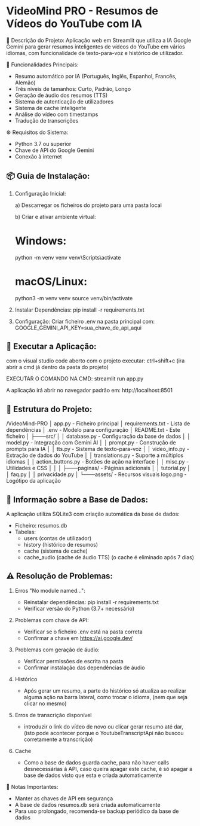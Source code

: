 VideoMind PRO - Resumos de Vídeos do YouTube com IA
==================================================

📌 Descrição do Projeto:
Aplicação web em Streamlit que utiliza a IA Google Gemini para gerar resumos inteligentes
de vídeos do YouTube em vários idiomas, com funcionalidade de texto-para-voz e
histórico de utilizador.

🌟 Funcionalidades Principais:
- Resumo automático por IA (Português, Inglês, Espanhol, Francês, Alemão)
- Três níveis de tamanhos: Curto, Padrão, Longo
- Geração de áudio dos resumos (TTS)
- Sistema de autenticação de utilizadores
- Sistema de cache inteligente
- Análise do vídeo com timestamps
- Tradução de transcrições

⚙️ Requisitos do Sistema:
- Python 3.7 ou superior
- Chave de API do Google Gemini
- Conexão à internet

📦 Guia de Instalação:
----------------------

1. Configuração Inicial:

   a) Descarregar os ficheiros do projeto para uma pasta local

   b) Criar e ativar ambiente virtual:
      # Windows:
      python -m venv venv
      venv\Scripts\activate
      
      # macOS/Linux:
      python3 -m venv venv
      source venv/bin/activate

2. Instalar Dependências:
   pip install -r requirements.txt

3. Configuração:
   Criar ficheiro .env na pasta principal com:
   GOOGLE_GEMINI_API_KEY=sua_chave_de_api_aqui

🚀 Executar a Aplicação:
------------------------
com o visual studio code aberto com o projeto executar: ctrl+shift+c (ira abrir a cmd já dentro da pasta do projeto)

EXECUTAR O COMANDO NA CMD:
streamlit run app.py

A aplicação irá abrir no navegador padrão em:
http://localhost:8501

🔧 Estrutura do Projeto:
-----------------------
/VideoMind-PRO
│   app.py                 - Ficheiro principal
│   requirements.txt       - Lista de dependências
│   .env                   - Modelo para configuração
│   README.txt             - Este ficheiro
│
├───src/
│   │   database.py        - Configuração da base de dados
│   │   model.py           - Integração com Gemini AI
│   │   prompt.py          - Construção de prompts para IA
│   │   tts.py             - Sistema de texto-para-voz
│   │   video_info.py      - Extração de dados do YouTube
│   │   translations.py    - Suporte a múltiplos idiomas
│   │   action_buttons.py  - Botões de ação na interface
│   │   misc.py            - Utilidades e CSS
│   │
│   ├───paginas/           - Páginas adicionais
│   │       tutorial.py
│   │       faq.py
│   │       privacidade.py
│
└───assets/                - Recursos visuais
        logo.png             - Logótipo da aplicação

💾 Informação sobre a Base de Dados:
-----------------------------------
A aplicação utiliza SQLite3 com criação automática da base de dados:
- Ficheiro: resumos.db
- Tabelas:
  * users (contas de utilizador)
  * history (histórico de resumos)
  * cache (sistema de cache)
  * cache_audio (cache de áudio TTS)
(o cache é eliminado após 7 dias)

⚠️ Resolução de Problemas:
-------------------------
1. Erros "No module named...":
   - Reinstalar dependências: pip install -r requirements.txt
   - Verificar versão do Python (3.7+ necessário)

2. Problemas com chave de API:
   - Verificar se o ficheiro .env está na pasta correta
   - Confirmar a chave em https://ai.google.dev/

3. Problemas com geração de áudio:
   - Verificar permissões de escrita na pasta
   - Confirmar instalação das dependências de áudio

4. Histórico
   - Após gerar um resumo, a parte do histórico só atualiza ao realizar alguma ação na barra lateral, como trocar o idioma, (nem que seja clicar no mesmo)

5. Erros de transcrição disponível
   - introduzir o link do vídeo de novo ou clicar gerar resumo até dar, (isto pode acontecer porque o YoutubeTranscriptApi não buscou corretamente a transcrição)

6. Cache
    - Como a base de dados guarda cache, para não haver calls desnecessárias à API, caso queira apagar este cache, é só apagar a base de dados visto que esta e criada automaticamente

📌 Notas Importantes:
- Manter as chaves de API em segurança
- A base de dados resumos.db será criada automaticamente
- Para uso prolongado, recomenda-se backup periódico da base de dados
